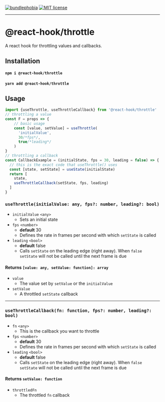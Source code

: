 [![bundlephobia](https://img.shields.io/bundlephobia/minzip/@react-hook/throttle?style=plastic)](https://bundlephobia.com/result?p=@react-hook/throttle)
[![MIT license](https://img.shields.io/badge/License-MIT-blue.svg)](https://lbesson.mit-license.org/)

---

# @react-hook/throttle
A react hook for throttling values and callbacks.


## Installation
#### `npm i @react-hook/throttle`
#### `yarn add @react-hook/throttle`

## Usage
```js
import {useThrottle, useThrottleCallback} from '@react-hook/throttle'
// throttling a value
const F = props => {
    // basic usage
    const [value, setValue] = useThrottle(
      'initialValue', 
      30/*fps*/, 
      true/*leading*/
    )
}
// throttling a callback
const CallbackExample = (initialState, fps = 30, leading = false) => {
  // this is the exact code that useThrottle() uses
  const [state, setState] = useState(initialState)
  return [
    state, 
    useThrottleCallback(setState, fps, leading)
  ]
}
```

### `useThrottle(initialValue: any, fps?: number, leading?: bool)`
- `initialValue` `<any>`
  - Sets an initial state
- `fps` `<number>`
  - **default** 30
  - Defines the rate in frames per second with which `setState` is called
- `leading` `<bool>`
  - **default** false
  - Calls `setState` on the leading edge (right away). When `false`
    `setState` will not be called until the next frame is due

#### Returns `[value: any, setValue: function]: array`
- `value`
  - The value set by `setValue` or the `initialValue`
- `setValue`
  - A throttled `setState` callback
  
----

### `useThrottleCallback(fn: function, fps?: number, leading?: bool)`
- `fn` `<any>`
  - This is the callback you want to throttle
- `fps` `<number>`
  - **default** 30
  - Defines the rate in frames per second with which `setState` is called
- `leading` `<bool>`
  - **default** false
  - Calls `setState` on the leading edge (right away). When `false`
    `setState` will not be called until the next frame is due

#### Returns `setValue: function`
- `throttledFn`
  - The throttled `fn` callback